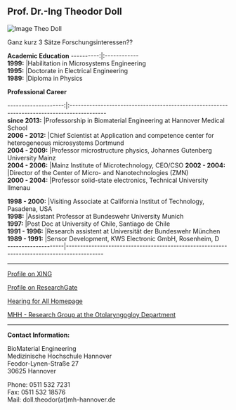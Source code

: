 ## Prof. Dr.-Ing Theodor Doll
![Image Theo Doll](.jpg)

 Ganz kurz 3 Sätze Forschungsinteressen??



**Academic Education**
----------:|:------------  
**1999:** |Habilitation in Microsystems Engineering   
**1995:** |Doctorate in Electrical Engineering   
**1989:** |Diploma in Physics    

**Professional Career**

--------------------:|:-------------------------------------------------------------------------------------------  
**since 2013:** 	|Professorship in Biomaterial Engineering at Hannover Medical School   
**2006 - 2012:** 	|Chief Scientist at Application and competence center for heterogeneous microsystems Dortmund      
**2004 - 2009:** 	|Professor microstructure physics, Johannes Gutenberg University Mainz    
**2004 - 2006:**  	|Mainz Institute of Microtechnology, CEO/CSO
**2002 - 2004:** 	|Director of the Center of Micro- and Nanotechnologies (ZMN)    
**2000 - 2004:** 	|Professor solid-state electronics, Technical University Ilmenau
   
**1998 - 2000:** 	|Visiting Associate at California Institut of Technology, Pasadena, USA   
**1998:** 			|Assistant Professor at Bundeswehr University Munich   
**1997:** 			|Post Doc at University of Chile, Santiago de Chile   
**1991 - 1996:** 	|Research assistent at Universität der Bundeswehr München   
**1989 - 1991:** 	|Sensor Development, KWS Electronic GmbH, Rosenheim, D   
--------------------|-------------------------------------------------------------------------------------------
***
[Profile on XING](https://www.xing.com/profile/Theodor_Doll)

[Profile on ResearchGate](http://www.researchgate.net/profile/Theodor_Doll)

[Hearing for All Homepage](http://hearing4all.eu/EN/)

[MHH - Research Group at the Otolaryngogloy Department](http://www.mh-hannover.de/18078.98.html?&L=1&no_cache=1)
***

**Contact Information:**

BioMaterial Engineering    
Medizinische Hochschule Hannover    
Feodor-Lynen-Straße 27    
30625 Hannover

Phone: 0511 532 7231   
Fax: 0511 532 18576   
Mail: doll.theodor(at)mh-hannover.de